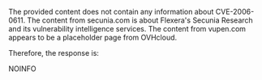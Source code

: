 The provided content does not contain any information about CVE-2006-0611. The content from secunia.com is about Flexera's Secunia Research and its vulnerability intelligence services. The content from vupen.com appears to be a placeholder page from OVHcloud.

Therefore, the response is:

NOINFO
